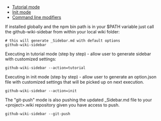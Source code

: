 * [Tutorial mode](https://github.com/adriantanasa/github-wiki-sidebar/wiki/Usage%3A-Tutorial-mode)
* [Init mode](https://github.com/adriantanasa/github-wiki-sidebar/wiki/Usage%3A-Init-mode)
* [Command line modifiers](https://github.com/adriantanasa/github-wiki-sidebar/wiki/Usage%3A-Command-line-modifiers)

If installed globally and the npm bin path is in your $PATH variable just call the github-wiki-sidebar from within your local wiki folder:

```
# this will generate _Sidebar.md with default options
github-wiki-sidebar
```

Executing in tutorial mode (step by step) - allow user to generate sidebar with customized settings:

```
github-wiki-sidebar --action=tutorial
```

Executing in init mode (step by step) - allow user to generate an option.json file with customized settings that will be picked up on next execution.

```
github-wiki-sidebar --action=init
```

The "git-push" mode is also pushing the updated \_Sidebar.md file to your \<project\>.wiki repository given you have access to push.

```shell
github-wiki-sidebar --git-push
```